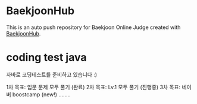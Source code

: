 # BaekjoonHub
This is an auto push repository for Baekjoon Online Judge created with [BaekjoonHub](https://github.com/BaekjoonHub/BaekjoonHub).

# coding test java
자바로 코딩테스트를 준비하고 있습니다 :)

1차 목표: 입문 문제 모두 풀기 (완료)
2차 목표: Lv.1 모두 풀기 (진행중)
3차 목표: 네이버 boostcamp (new!)
........
